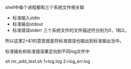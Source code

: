 shell中每个进程都和三个系统文件相关联
- 标准输入stdin
- 标准输出stdout
- 标准错误stderr
三个系统文件的文件描述符分别为0，1和2。

所以这里2>&1的意思就是将标准错误也输出到标准输出当中。

标准输处和标准错误重定向到不同log文件中

sh mr_add_test.sh 1>log.log 2>log_err.log